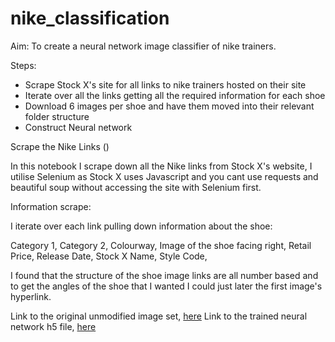 # nike_classification

Aim:
To create a neural network image classifier of nike trainers.

Steps:
- Scrape Stock X's site for all links to nike trainers hosted on their site
- Iterate over all the links getting all the required information for each shoe
- Download 6 images per shoe and have them moved into their relevant folder structure
- Construct Neural network

Scrape the Nike Links ()

In this notebook I scrape down all the Nike links from Stock X's website, I utilise Selenium as Stock X uses Javascript and you cant use requests and beautiful soup without accessing the site with Selenium first.

Information scrape:

I iterate over each link pulling down information about the shoe:

Category 1, Category 2, Colourway, Image of the shoe facing right, Retail Price, Release Date, Stock X Name, Style Code,

I found that the structure of the shoe image links are all number based and to get the angles of the shoe that I wanted I could just later the first image's hyperlink.


Link to the original unmodified image set, [here](https://drive.google.com/open?id=1TJoR2zJ3yjGUH0NYz671-QeGWbbF2YXo) 
Link to the trained neural network h5 file, [here](https://drive.google.com/open?id=1-37qj9cSdAva4DqnErpNp1MeUJzurUqU)
